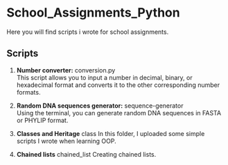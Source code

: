 # School_Assignments_Python
Here you will find scripts i wrote for school assignments.

## Scripts
1. **Number converter:** conversion.py  
   This script allows you to input a number in decimal, binary, or hexadecimal format and converts it to the other corresponding number formats.

2. **Random DNA sequences generator:** sequence-generator  
   Using the terminal, you can generate random DNA sequences in FASTA or PHYLIP format.
   
3. **Classes and Heritage** class
   In this folder, I uploaded some simple scripts I wrote when learning OOP.

4. **Chained lists** chained_list
   Creating chained lists. 
